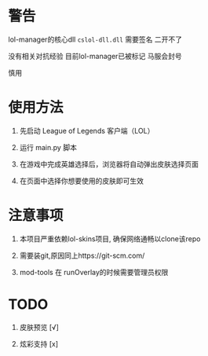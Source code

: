 # 警告

lol-manager的核心dll `cslol-dll.dll` 需要签名 二开不了

没有相关对抗经验 目前lol-manager已被标记 马服会封号

慎用

# 使用方法

1. 先启动 League of Legends 客户端（LOL）

2. 运行 main.py 脚本

3. 在游戏中完成英雄选择后，浏览器将自动弹出皮肤选择页面

4. 在页面中选择你想要使用的皮肤即可生效

# 注意事项

1. 本项目严重依赖lol-skins项目, 确保网络通畅以clone该repo

2. 需要装git,原因同上https://git-scm.com/ 

3. mod-tools 在 runOverlay的时候需要管理员权限

# TODO
1. 皮肤预览 [√]

2. 炫彩支持 [x]